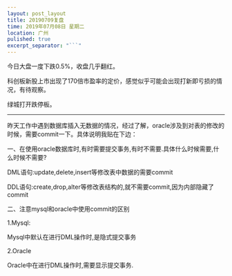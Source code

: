 ```yaml
---
layout: post_layout
title: 20190709复盘
time: 2019年07月08日 星期二
location: 广州
pulished: true
excerpt_separator: "```"
---
```



 今日大盘一度下跌0.5%，收盘几乎翻红。
 
 科创板新股上市出现了170倍市盈率的定价，感觉似乎可能会出现打新即亏损的情况，有待观察。
 
 绿城打开跌停板。
 
 
 ----------------------------------------------------------------------------------------
 
昨天工作中遇到数据库插入无数据的情况，经过了解，oracle涉及到对表的修改的时候，需要commit一下。具体说明我贴在下边：

一、在使用oracle数据库时,有时需要提交事务,有时不需要.具体什么时候需要,什么时候不需要?

DML语句:update,delete,insert等修改表中数据的需要commit

DDL语句:create,drop,alter等修改表结构的,就不需要commit,因为内部隐藏了commit

二、注意mysql和oracle中使用commit的区别 

1.Mysql: 

Mysql中默认在进行DML操作时,是隐式提交事务

2.Oracle

Oracle中在进行DML操作时,需要显示提交事务.
